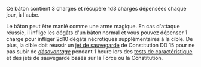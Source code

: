 Ce bâton contient 3 charges et récupère 1d3 charges dépensées chaque jour, à l'aube.

Le bâton peut être manié comme une arme magique. En cas d'attaque réussie, il inflige les dégâts d'un bâton normal et vous pouvez dépenser 1 charge pour infliger 2d10 dégâts nécrotiques supplémentaires à la cible. De plus, la cible doit réussir un [jet de sauvegarde](/utiliser-les-caracteristiques/#jets-de-sauvegarde) de Constitution DD 15 pour ne pas subir de [_désavantage_](/utiliser-les-caracteristiques/#avantage-et-desavantage) pendant 1 heure lors des [tests de caractéristique](/utiliser-les-caracteristiques/#tests-de-caracteristique) et des jets de sauvegarde basés sur la Force ou la Constitution.
